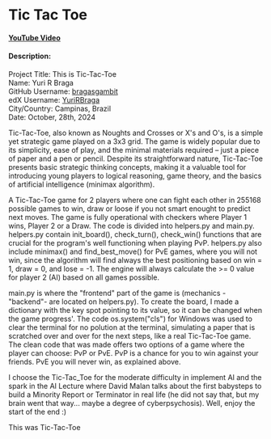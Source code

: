 # Tic Tac Toe
#### [YouTube Video](https://www.youtube.com/watch?v=ZRzwWXZbcXY)
#### Description:
Project Title: This is Tic-Tac-Toe <br>
Name: Yuri R Braga <br>
GitHub Username: [bragasgambit](https://github.com/bragasgambit) <br>
edX Username: [YuriRBraga](https://profile.edx.org/u/YuriRBraga) <br>
City/Country: Campinas, Brazil <br>
Date: October, 28th, 2024

Tic-Tac-Toe, also known as Noughts and Crosses or X's and O's, is a simple yet strategic game played on a 3x3 grid.
The game is widely popular due to its simplicity, ease of play, and the minimal materials required – just a piece of paper and a pen or pencil.
Despite its straightforward nature, Tic-Tac-Toe presents basic strategic thinking concepts, making it a valuable tool for introducing young players to logical reasoning, game theory, and the basics of artificial intelligence (minimax algorithm).

A Tic-Tac-Toe game for 2 players where one can fight each other in 255168 possible games to win, draw or loose if you not smart enought to predict next moves.
The game is fully operational with checkers where Player 1 wins, Player 2 or a Draw. The code is divided into helpers.py and main.py.
helpers.py contain init_board(), check_turn(), check_win() functions that are crucial for the program's well functioning when playing PvP.
helpers.py also include minimax() and find_best_move() for PvE games, where you will not win, since the algorithm will find always the best positioning based on win = 1, draw = 0, and lose = -1. The engine will always calculate the >= 0 value for player 2 (AI) based on all games possible.

main.py is where the "frontend" part of the game is (mechanics -"backend"- are located on helpers.py). To create the board, I made a dictionary with the key spot pointing to its value, so it can be changed when the game progress'. The code os.system("cls") for Windows was used to clear the terminal for no polution at the terminal, simulating a paper that is scratched over and over for the next steps, like a real Tic-Tac-Toe game.
The clean code that was made offers two options of a game where the player can choose: PvP or PvE. PvP is a chance for you to win against your friends. PvE you will never win, as explained above.

I choose the Tic-Tac_Toe for the moderate difficulty in implement AI and the spark in the AI Lecture where David Malan talks about the first babysteps to build a Minority Report or Terminator in real life (he did not say that, but my brain went that way... maybe a degree of cyberpsychosis). Well, enjoy the start of the end :)

This was Tic-Tac-Toe
